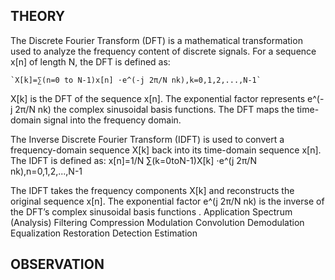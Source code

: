 ## THEORY

The Discrete Fourier Transform (DFT) is a mathematical transformation used to analyze the frequency content of discrete signals. For a sequence x[n] of length N, the DFT is defined as:

    `X[k]=∑(n=0 to N-1)x[n] ⋅e^(-j 2π/N nk),k=0,1,2,...,N-1`

X[k] is the DFT of the sequence x[n]. The exponential factor represents e^(-j 2π/N nk) the complex sinusoidal basis functions. The DFT maps the time-domain signal into the frequency domain.

The Inverse Discrete Fourier Transform (IDFT) is used to convert a frequency-domain sequence X[k] back into its time-domain sequence x[n]. The IDFT is defined as: x[n]=1/N ∑(k=0toN-1)X[k] ⋅e^(j 2π/N nk),n=0,1,2,...,N-1

The IDFT takes the frequency components X[k] and reconstructs the original sequence x[n]. The exponential factor e^(j 2π/N nk) is the inverse of the DFT’s complex sinusoidal basis functions . Application Spectrum (Analysis) Filtering Compression Modulation Convolution Demodulation Equalization Restoration Detection Estimation

## OBSERVATION

